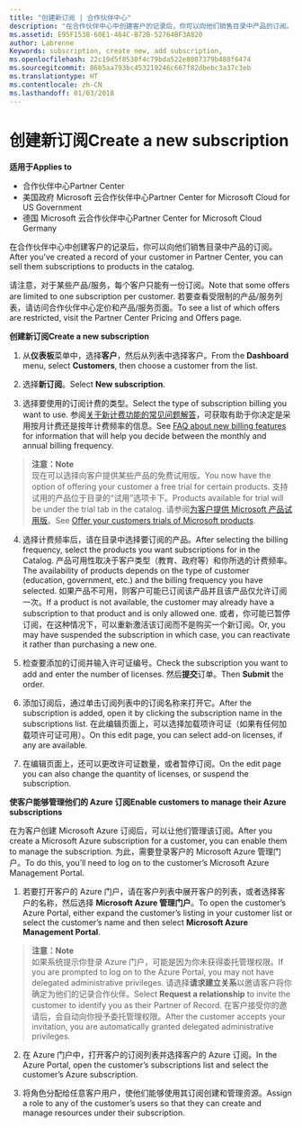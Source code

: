 ```yaml
---
title: "创建新订阅 | 合作伙伴中心"
description: "在合作伙伴中心中创建客户的记录后，你可以向他们销售目录中产品的订阅。"
ms.assetid: E95F1538-60E1-464C-B72B-52764BF3A820
author: Labrenne
Keywords: subscription, create new, add subscription,
ms.openlocfilehash: 22c19d5f8530f4c79bda522e8087379b488f6474
ms.sourcegitcommit: 86b5aa793bc453219246c667f82dbebc3a37c3eb
ms.translationtype: HT
ms.contentlocale: zh-CN
ms.lasthandoff: 01/03/2018
---
```

# <a name="create-a-new-subscription"></a><span data-ttu-id="14259-103">创建新订阅</span><span class="sxs-lookup"><span data-stu-id="14259-103">Create a new subscription</span></span>

**<span data-ttu-id="14259-104">适用于</span><span class="sxs-lookup"><span data-stu-id="14259-104">Applies to</span></span>**

-  <span data-ttu-id="14259-105">合作伙伴中心</span><span class="sxs-lookup"><span data-stu-id="14259-105">Partner Center</span></span>
-  <span data-ttu-id="14259-106">美国政府 Microsoft 云合作伙伴中心</span><span class="sxs-lookup"><span data-stu-id="14259-106">Partner Center for Microsoft Cloud for US Government</span></span>
-  <span data-ttu-id="14259-107">德国 Microsoft 云合作伙伴中心</span><span class="sxs-lookup"><span data-stu-id="14259-107">Partner Center for Microsoft Cloud Germany</span></span>

<span data-ttu-id="14259-108">在合作伙伴中心中创建客户的记录后，你可以向他们销售目录中产品的订阅。</span><span class="sxs-lookup"><span data-stu-id="14259-108">After you've created a record of your customer in Partner Center, you can sell them subscriptions to products in the catalog.</span></span>

<span data-ttu-id="14259-109">请注意，对于某些产品/服务，每个客户只能有一份订阅。</span><span class="sxs-lookup"><span data-stu-id="14259-109">Note that some offers are limited to one subscription per customer.</span></span> <span data-ttu-id="14259-110">若要查看受限制的产品/服务列表，请访问合作伙伴中心定价和产品/服务页面。</span><span class="sxs-lookup"><span data-stu-id="14259-110">To see a list of which offers are restricted, visit the Partner Center Pricing and Offers page.</span></span> 


**<span data-ttu-id="14259-111">创建新订阅</span><span class="sxs-lookup"><span data-stu-id="14259-111">Create a new subscription</span></span>**

1.  <span data-ttu-id="14259-112">从**仪表板**菜单中，选择**客户**，然后从列表中选择客户。</span><span class="sxs-lookup"><span data-stu-id="14259-112">From the **Dashboard** menu, select **Customers**, then choose a customer from the list.</span></span>

2.  <span data-ttu-id="14259-113">选择**新订阅**。</span><span class="sxs-lookup"><span data-stu-id="14259-113">Select **New subscription**.</span></span>

3.  <span data-ttu-id="14259-114">选择要使用的订阅计费的类型。</span><span class="sxs-lookup"><span data-stu-id="14259-114">Select the type of subscription billing you want to use.</span></span>  <span data-ttu-id="14259-115">参阅[关于新计费功能的常见问题解答](faq-about-new-billing-features.md)，可获取有助于你决定是采用按月计费还是按年计费频率的信息。</span><span class="sxs-lookup"><span data-stu-id="14259-115">See [FAQ about new billing features](faq-about-new-billing-features.md) for information that will help you decide between the monthly and annual billing frequency.</span></span>
 
 >**<span data-ttu-id="14259-116">注意：</span><span class="sxs-lookup"><span data-stu-id="14259-116">Note</span></span>**<br> <span data-ttu-id="14259-117">现在可以选择向客户提供某些产品的免费试用版。</span><span class="sxs-lookup"><span data-stu-id="14259-117">You now have the option of offering your customer a free trial for certain products.</span></span> <span data-ttu-id="14259-118">支持试用的产品位于目录的“试用”选项卡下。</span><span class="sxs-lookup"><span data-stu-id="14259-118">Products available for trial will be under the trial tab in the catalog.</span></span> <span data-ttu-id="14259-119">请参阅[为客户提供 Microsoft 产品试用版](offer-your-customers-trials-of-microsoft-products.md)。</span><span class="sxs-lookup"><span data-stu-id="14259-119">See [Offer your customers trials of Microsoft products](offer-your-customers-trials-of-microsoft-products.md).</span></span>

 
4. <span data-ttu-id="14259-120">选择计费频率后，请在目录中选择要订阅的产品。</span><span class="sxs-lookup"><span data-stu-id="14259-120">After selecting the billing frequency, select the products you want subscriptions for in the Catalog.</span></span> <span data-ttu-id="14259-121">产品可用性取决于客户类型（教育、政府等）和你所选的计费频率。</span><span class="sxs-lookup"><span data-stu-id="14259-121">The availability of products depends on the type of customer (education, government, etc.) and the billing frequency you have selected.</span></span> <span data-ttu-id="14259-122">如果产品不可用，则客户可能已订阅该产品并且该产品仅允许订阅一次。</span><span class="sxs-lookup"><span data-stu-id="14259-122">If a product is not available, the customer may already have a subscription to that product and is only allowed one.</span></span> <span data-ttu-id="14259-123">或者，你可能已暂停订阅，在这种情况下，可以重新激活该订阅而不是购买一个新订阅。</span><span class="sxs-lookup"><span data-stu-id="14259-123">Or, you may have suspended the subscription in which case, you can reactivate it rather than purchasing a new one.</span></span>

5. <span data-ttu-id="14259-124">检查要添加的订阅并输入许可证编号。</span><span class="sxs-lookup"><span data-stu-id="14259-124">Check the subscription you want to add and enter the number of licenses.</span></span> <span data-ttu-id="14259-125">然后**提交**订单。</span><span class="sxs-lookup"><span data-stu-id="14259-125">Then **Submit** the order.</span></span>

6.  <span data-ttu-id="14259-126">添加订阅后，通过单击订阅列表中的订阅名称来打开它。</span><span class="sxs-lookup"><span data-stu-id="14259-126">After the subscription is added, open it by clicking the subscription name in the subscriptions list.</span></span> <span data-ttu-id="14259-127">在此编辑页面上，可以选择加载项许可证（如果有任何加载项许可证可用）。</span><span class="sxs-lookup"><span data-stu-id="14259-127">On this edit page, you can select add-on licenses, if any are available.</span></span>

7.  <span data-ttu-id="14259-128">在编辑页面上，还可以更改许可证数量，或者暂停订阅。</span><span class="sxs-lookup"><span data-stu-id="14259-128">On the edit page you can also change the quantity of licenses, or suspend the subscription.</span></span>


**<span data-ttu-id="14259-129">使客户能够管理他们的 Azure 订阅</span><span class="sxs-lookup"><span data-stu-id="14259-129">Enable customers to manage their Azure subscriptions</span></span>**

<span data-ttu-id="14259-130">在为客户创建 Microsoft Azure 订阅后，可以让他们管理该订阅。</span><span class="sxs-lookup"><span data-stu-id="14259-130">After you create a Microsoft Azure subscription for a customer, you can enable them to manage the subscription.</span></span> <span data-ttu-id="14259-131">为此，需要登录客户的 Microsoft Azure 管理门户。</span><span class="sxs-lookup"><span data-stu-id="14259-131">To do this, you’ll need to log on to the customer’s Microsoft Azure Management Portal.</span></span> 

1.  <span data-ttu-id="14259-132">若要打开客户的 Azure 门户，请在客户列表中展开客户的列表，或者选择客户的名称，然后选择 **Microsoft Azure 管理门户**。</span><span class="sxs-lookup"><span data-stu-id="14259-132">To open the customer’s Azure Portal, either expand the customer’s listing in your customer list or select the customer’s name and then select **Microsoft Azure Management Portal**.</span></span>
    
 >**<span data-ttu-id="14259-133">注意：</span><span class="sxs-lookup"><span data-stu-id="14259-133">Note</span></span>** <br> <span data-ttu-id="14259-134">如果系统提示你登录 Azure 门户，可能是因为你未获得委托管理权限。</span><span class="sxs-lookup"><span data-stu-id="14259-134">If you are prompted to log on to the Azure Portal, you may not have delegated administrative privileges.</span></span> <span data-ttu-id="14259-135">请选择**请求建立关系**以邀请客户将你确定为他们的记录合作伙伴。</span><span class="sxs-lookup"><span data-stu-id="14259-135">Select **Request a relationship** to invite the customer to identify you as their Partner of Record.</span></span> <span data-ttu-id="14259-136">在客户接受你的邀请后，会自动向你授予委托管理权限。</span><span class="sxs-lookup"><span data-stu-id="14259-136">After the customer accepts your invitation, you are automatically granted delegated administrative privileges.</span></span> 

2.  <span data-ttu-id="14259-137">在 Azure 门户中，打开客户的订阅列表并选择客户的 Azure 订阅。</span><span class="sxs-lookup"><span data-stu-id="14259-137">In the Azure Portal, open the customer’s subscriptions list and select the customer’s Azure subscription.</span></span>

3.  <span data-ttu-id="14259-138">将角色分配给任意客户用户，使他们能够使用其订阅创建和管理资源。</span><span class="sxs-lookup"><span data-stu-id="14259-138">Assign a role to any of the customer’s users so that they can create and manage resources under their subscription.</span></span>

 



